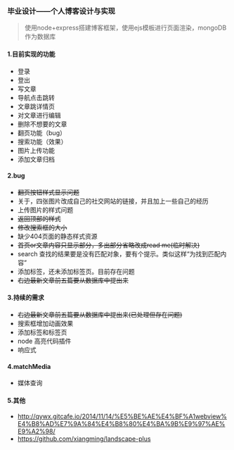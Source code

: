 ### 毕业设计——个人博客设计与实现
> 使用node+express搭建博客框架，使用ejs模板进行页面渲染，mongoDB作为数据库

#### 1.目前实现的功能
- 登录
- 登出
- 写文章
- 导航点击跳转
- 文章跳详情页
- 对文章进行编辑
- 删除不想要的文章
- 翻页功能（bug）
- 搜索功能（效果）
- 图片上传功能
- 添加文章归档


#### 2.bug
- <del>翻页按钮样式显示问题</del>
- 关于，四张图片改成自己的社交网站的链接，并且加上一些自己的经历
- 上传图片的样式问题
- <del>返回顶部的样式</del>
- <del>修改搜索框的大小</del>
- 缺少404页面的静态样式资源
- <del>首页or文章内容只显示部分，多出部分省略改成read me(临时解决)</del>
- search 查找的结果要是没有匹配对象，要有个提示。类似这样“为找到匹配内容”
- 添加标签，还未添加标签页。目前存在问题
- <del>右边最新文章前五篇要从数据库中提出来</del>

#### 3.持续的需求
- <del>右边最新文章前五篇要从数据库中提出来(已处理但存在问题)</del>
- 搜索框增加动画效果
- 添加标签和标签页
- node 高亮代码插件
- 响应式

#### 4.matchMedia
- 媒体查询

#### 5.其他
- http://qywx.gitcafe.io/2014/11/14/%E5%BE%AE%E4%BF%A1webview%E4%B8%AD%E7%9A%84%E4%B8%80%E4%BA%9B%E9%97%AE%E9%A2%98/
- https://github.com/xiangming/landscape-plus